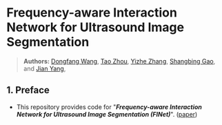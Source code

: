 # Frequency-aware Interaction Network for Ultrasound Image Segmentation

> **Authors:**
> [Dongfang Wang](),
> [Tao Zhou](https://taozh2017.github.io/),
> [Yizhe Zhang](https://yizhezhang.com/), 
> [Shangbing Gao](), and 
> [Jian Yang](https://scholar.google.com/citations?user=6CIDtZQAAAAJ&hl=en), 

## 1. Preface

- This repository provides code for "_**Frequency-aware Interaction Network for Ultrasound Image Segmentation (FINet)**_". 
([paper](https://ieeexplore.ieee.org/document/10787068))
